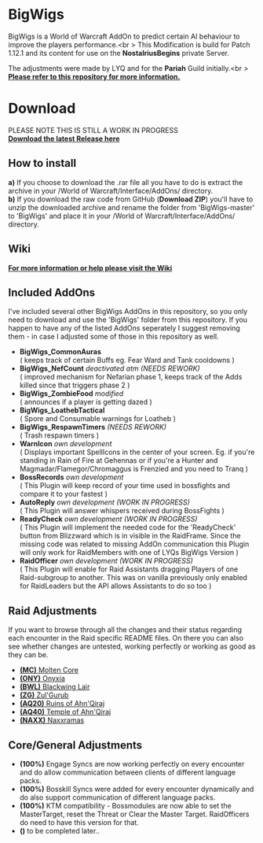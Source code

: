 # BigWigs
BigWigs is a World of Warcraft AddOn to predict certain AI behaviour to improve the players performance.<br \>
This Modification is build for Patch 1.12.1 and its content for use on the <b>NostalriusBegins</b> private Server.

The adjustments were made by LYQ and for the <b>Pariah</b> Guild initially.<br \>
<b><a href="github.com/MOUZU/BigWigs">Please refer to this repository for more information.</a></b>

# Download
PLEASE NOTE THIS IS STILL A WORK IN PROGRESS <br>
<b><a href="https://github.com/MOUZU/BigWigs/releases">Download the latest Release here</a></b>

## How to install
<b>a)</b> If you choose to download the .rar file all you have to do is extract the archive in your /World of Warcraft/Interface/AddOns/ directory.<br />
<b>b)</b> If you download the raw code from GitHub (<b>Download ZIP</b>) you'll have to unzip the downloaded archive and rename the folder from 'BigWigs-master' to 'BigWigs' and place it in your /World of Warcraft/Interface/AddOns/ directory.

## Wiki
<b><a href="https://github.com/MOUZU/BigWigs/wiki">For more information or help please visit the Wiki</a></b>

## Included AddOns
I've included several other BigWigs AddOns in this repository, so you only need to download and use the 'BigWigs' folder from this repository. If you happen to have any of the listed AddOns seperately I suggest removing them - in case I adjusted some of those in this repository as well.
<ul>
    <li><b>BigWigs_CommonAuras</b> <br \>  ( keeps track of certain Buffs eg. Fear Ward and Tank cooldowns )</li>
    <li><b>BigWigs_NefCount</b> <i>deactivated atm (NEEDS REWORK)</i> <br \>  ( improved mechanism for Nefarian phase 1, keeps track of the Adds killed since that triggers phase 2 )
    <li><b>BigWigs_ZombieFood</b> <i>modified</i> <br>  ( announces if a player is getting dazed )</li>
    <li><b>BigWigs_LoathebTactical</b> <br>  ( Spore and Consumable warnings for Loatheb )</li>
    <li><b>BigWigs_RespawnTimers</b> <i>(NEEDS REWORK)</i> <br>  ( Trash respawn timers )</li>
    <li><b>WarnIcon</b>  <i>own development</i> <br> ( Displays important SpellIcons in the center of your screen. Eg. if you're standing in Rain of Fire at Gehennas or if you're a Hunter and Magmadar/Flamegor/Chromaggus is Frenzied and you need to Tranq )</li>
    <li><b>BossRecords</b>  <i>own development</i> <br> ( This Plugin will keep record of your time used in bossfights and compare it to your fastest )</li>
    <li><b>AutoReply</b>  <i>own development (WORK IN PROGRESS)</i> <br> ( This Plugin will answer whispers received during BossFights )</li>
    <li><b>ReadyCheck</b>  <i>own development (WORK IN PROGRESS)</i> <br> ( This Plugin will implement the needed code for the 'ReadyCheck' button from Blizzward which is in visible in the RaidFrame. Since the missing code was related to missing AddOn communication this Plugin will only work for RaidMembers with one of LYQs BigWigs Version )</li>
    <li><b>RaidOfficer</b>  <i>own development (WORK IN PROGRESS)</i> <br> ( This Plugin will enable for Raid Assistants dragging Players of one Raid-subgroup to another. This was on vanilla previously only enabled for RaidLeaders but the API allows Assistants to do so too )</li>
</ul>

## Raid Adjustments
If you want to browse through all the changes and their status regarding each encounter in the Raid specific README files. On there you can also see whether changes are untested, working perfectly or working as good as they can be.
<ul>
    <li><a href="Raids/MC/"><b>(MC)</b> Molten Core</a></li>
    <li><a href="Raids/Onyxia/"><b>(ONY)</b> Onyxia</a></li>
    <li><a href="Raids/BWL/"><b>(BWL)</b> Blackwing Lair</a></li>
    <li><a href="Raids/ZG/"><b>(ZG)</b> Zul'Gurub</a></li>
    <li><a href="Raids/AQ20/"><b>(AQ20)</b> Ruins of Ahn'Qiraj</a></li>
    <li><a href="Raids/AQ40/"><b>(AQ40)</b> Temple of Ahn'Qiraj</a></li>
    <li><a href="Raids/Naxxramas/"><b>(NAXX)</b> Naxxramas</a></li>
</ul>


## Core/General Adjustments
- <b>(100%)</b> Engage Syncs are now working perfectly on every encounter and do allow communication between clients of different language packs.
- <b>(100%)</b> Bosskill Syncs were added for every encounter dynamically and do also support communication of different language packs.
- <b>(100%)</b> KTM compatibility - Bossmodules are now able to set the MasterTarget, reset the Threat or Clear the Master Target. RaidOfficers do need to have this version for that.
- <b>()</b> to be completed later..
